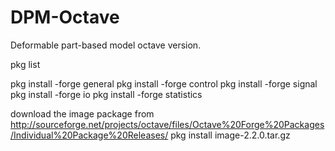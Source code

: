 # DPM-Octave #

Deformable part-based model octave version.

pkg list

pkg install -forge general
pkg install -forge control
pkg install -forge signal
pkg install -forge io
pkg install -forge statistics

download the image package from
http://sourceforge.net/projects/octave/files/Octave%20Forge%20Packages/Individual%20Package%20Releases/
pkg install image-2.2.0.tar.gz
